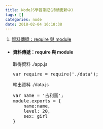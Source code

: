 ```yaml
---
title: NodeJS學習筆記(持續更新中)
tags: []
categories: node
date: 2018-02-04 16:18:38
---
```


<div class="tip">
<ol style="padding-left:20px;">
<li><a href="#Node01">資料傳遞：require 與 module</a></li>
</ol>
</div>

<ul id="Node01">
<li>
<h4>資料傳遞：require 與 module</h4>
取得資料 ./app.js
<pre>
var require = require('./data');
</pre>

輸出資料 ./data.js
<pre>
var name = '吉利蛋';
module.exports = {
	name:name,
    level: 20,
    sex: girl
}
</pre>
</li>
</ul>


